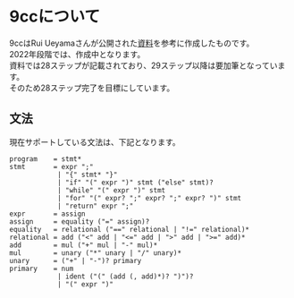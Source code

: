 # 9ccについて
9ccはRui Ueyamaさんが公開された[資料](https://www.sigbus.info/compilerbookv)を参考に作成したものです。<br>
2022年段階では、作成中となります。<br>
資料では28ステップが記載されており、29ステップ以降は要加筆となっています。<br>
そのため28ステップ完了を目標にしています。

## 文法
現在サポートしている文法は、下記となります。
```text
program    = stmt*
stmt       = expr ";"
            | "{" stmt* "}" 
            | "if" "(" expr ")" stmt ("else" stmt)?
            | "while" "(" expr ")" stmt
            | "for" "(" expr? ";" expr? ";" expr? ")" stmt
            | "return" expr ";"
expr       = assign
assign     = equality ("=" assign)?
equality   = relational ("==" relational | "!=" relational)*
relational = add ("<" add | "<=" add | ">" add | ">=" add)*
add        = mul ("+" mul | "-" mul)*
mul        = unary ("*" unary | "/" unary)*
unary      = ("+" | "-")? primary
primary    = num 
            | ident ("(" (add (, add)*)? ")")? 
            | "(" expr ")"
```

